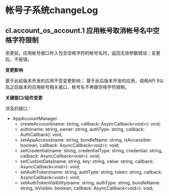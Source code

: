 # 帐号子系统changeLog

## cl.account_os_account.1 应用帐号取消帐号名中空格字符限制

变更前，应用帐号接口传入包含空格字符的帐号名时，返回无效参数错误；变更后，不报错。

**变更影响**

基于此前版本开发的应用不受变更影响；
基于此后版本开发的应用，调用API 9以及之后版本的应用帐号相关接口，帐号名不再做空格字符限制。

**关键接口/组件变更**

涉及的接口：
- AppAccountManager
  - createAccount(name: string, callback: AsyncCallback&lt;void&gt;): void;
  - auth(name: string, owner: string, authType: string, callback: AuthCallback): void;
  - setAppAccess(name: string, bundleName: string, isAccessible: boolean, callback: AsyncCallback&lt;void&gt;): void;
  - setCredential(name: string, credentialType: string, credential: string, callback: AsyncCallback&lt;void&gt;): void;
  - setCustomData(name: string, key: string, value: string, callback: AsyncCallback&lt;void&gt;): void;
  - setAuthToken(name: string, authType: string, token: string, callback: AsyncCallback&lt;void&gt;): void;
  - setAuthTokenVisibility(name: string, authType: string, bundleName: string, isVisible: boolean, callback: AsyncCallback&lt;void&gt;): void;
